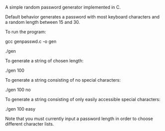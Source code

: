 A simple random password generator implemented in C.

Default behavior generates a password with most keyboard characters and a random length between 15 and 30.

To run the program:

gcc genpasswd.c -o gen

./gen

To generate a string of chosen length:

./gen 100

To generate a string consisting of no special characters:

./gen 100 no

To generate a string consisting of only easily accessible special characters:

./gen 100 easy

Note that you must currently input a password length in order to choose different character lists.

